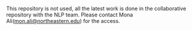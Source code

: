 This repository is not used, all the latest work is done in the collaborative repository with the NLP team. Please contact Mona Ali(mon.ali@northeastern.edu) for the access.
